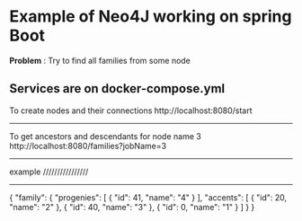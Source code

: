 # Example of Neo4J working on spring Boot
  **Problem**  : Try to find all families  from some node 
  
Services are on docker-compose.yml
------------


  To create nodes and  their connections
  http://localhost:8080/start
  

------------


  To get ancestors and descendants for node name 3
  http://localhost:8080/families?jobName=3
  

------------


  example
  ////////////////
  

------------


{
  "family": {
    "progenies": [
      {
        "id": 41,
        "name": "4"
      }
    ],
    "accents": [
      {
        "id": 20,
        "name": "2"
      },
      {
        "id": 40,
        "name": "3"
      },
      {
        "id": 0,
        "name": "1"
      }
    ]
  }
}
